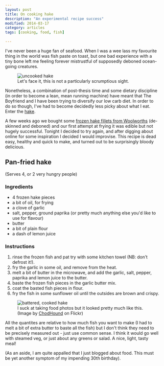 ```yaml
---
layout: post
title: On cooking hake
description: "An experimental recipe success"
modified: 2014-03-17
category: articles
tags: [cooking, food, fish]
 
---
```

<p>I've never been a huge fan of seafood. When I was a wee lass my favourite thing in the world was fish paste on toast, but one bad experience with a tiny bone left me feeling forever mistrustful of supposedly deboned ocean-going creatures. 
<div class="col-md-6 image right">
<figure class="right horizontal"><img src="{{ site.url }}/images/Merluccius_capensis.jpg" alt="uncooked hake"><figcaption>Let's face it, this is not a particularly scrumptious sight.</figcaption></figure>
</div></p>
Nonetheless, a combination of post-thesis time and some dietary discipline (in order to become a lean, mean running machine) have meant that The Boyfriend and I have been trying to diversify our low carb diet. In order to do so though, I've had to become decidedly less picky about what I eat. Enter the <a href="http://en.wikipedia.org/wiki/Merluccius_capensis">hake</a>.

A few weeks ago we bought some <a href="http://www.woolworths.co.za/store/fragments/product-details/product-details-index.jsp?productId=20012052">frozen hake fillets from Woolworths</a> (de-skinned and deboned) and our first attempt at frying it was edible but not hugely successful. Tonight I decided to try again, and after digging about online for some inspiration I decided I would improvise. This recipe is dead easy, healthy and quick to make, and turned out to be surprisingly bloody delicious. 

<h2>Pan-fried hake</h2>
<p>(Serves 4, or 2 very hungry people)
<h3>Ingredients</h3>

<ul>
<li>4 frozen hake pieces</li>
<li>a bit of oil, for frying</li>
<li>a clove of garlic</li>
<li>salt, pepper, ground paprika (or pretty much anything else you'd like to use for flavour)</li>
<li>butter</li>
<li>a bit of plain flour</li>
<li>a dash of lemon juice</li>
</ul>

<h3>Instructions</h3>
<ol>
<li>rinse the frozen fish and pat try with some kitchen towel (NB: don't defrost it!).</li>	
<li>fry the garlic in some oil, and remove from the heat.</li>
<li>melt a bit of butter in the microwave, and add the garlic, salt, pepper, paprika and lemon juice to the butter.</li>
<li>baste the frozen fish pieces in the garlic butter mix.</li>
<li>coat the basted fish pieces in flour.</li>
<li>fry the fish in some sunflower oil until the outsides are brown and crispy.</li>
</ol>
<div class="col-md-6 image center"><figure class="center horizontal"><img src="{{ site.url }}/images/hake.jpg" alt="battered, cooked hake"/>
<figcaption>I suck at taking food photos but it looked pretty much like this. (Image by <a href="http://www.flickr.com/photos/chodhound/4549921273/sizes/l/" target="_blank">ChodHound</a> on Flickr)</figcaption></figure></div>
All the quantites are relative to how much fish you want to make (I had to melt a bit of extra butter to baste all the fish) but I don't think they need to be precisely measured out - just use common sense. I think it would go well with steamed veg, or just about any greens or salad. A nice, light, tasty meal!

(As an aside, I am quite appalled that I just blogged about food. This must be yet another symptom of my impending 30th birthday).




